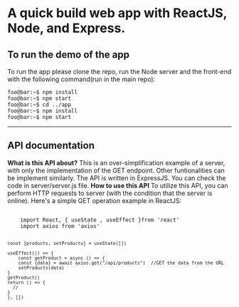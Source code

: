 # A quick build web app with ReactJS, Node, and Express.
## To run the demo of the app
To run the app please clone the repo, run the Node server and the front-end with the following command(run in the main repo):
```console
foo@bar:~$ npm install
foo@bar:~$ npm start
foo@bar:~$ cd ../app
foo@bar:~$ npm install
foo@bar:~$ npm start
```

__________________________________________________________
## API documentation
<strong>What is this API about?</strong> This is an over-simplification example of a server, with only the implementation of the GET endpoint. Other funtionalities can be implement similarly. The API is written in ExpressJS. You can check the code in server/server.js file. 
<strong>How to use this API</strong> To utilize this API, you can perform HTTP requests to server (with the condition that the server is online). Here's a simple GET operation example in ReactJS:<br>


<code>
  	import React, { useState , useEffect }from 'react'
  	import axios from 'axios'

	const [products, setProducts] = useState([])

	useEffect(() => {
		const getProduct = async () => {
		const {data} = await axios.get("/api/products")	 //GET the data from the URL
		setProducts(data)
	}
	getProduct()
	return () => {
	  //
	}
	}, [])
</code>
